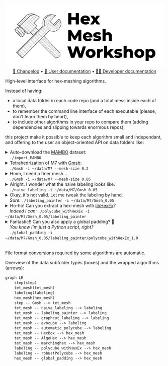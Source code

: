 <p align="center">
  <picture>
    <source media="(prefers-color-scheme: dark)" srcset="img/logo_white.png">
    <source media="(prefers-color-scheme: light)" srcset="img/logo_black.png">
    <img alt="HexMeshWorkshop logo" src="img/logo_black.png">
  </picture><br/>
  <a href="https://github.com/LIHPC-Computational-Geometry/HexMeshWorkshop/blob/main/CHANGELOG.md">🔄 Changelog</a> • <a href="https://github.com/LIHPC-Computational-Geometry/HexMeshWorkshop/wiki/User-documentation">📖 User documentation</a> • <a href="https://github.com/LIHPC-Computational-Geometry/HexMeshWorkshop/wiki/Developer-documentation">🧑‍💻 Developer documentation</a>
</p>

High-level interface for hex-meshing algorithms.

Instead of having:
- a local data folder in each code repo (and a total mess inside each of them),
- to remember the command line interface of each executable (please, don't learn them by heart),
- to include other algorithms in your repo to compare them (adding dependencies and slipping towards enormous repos),

this project make it possible to keep each algorithm small and independant, and offering to the user an object-oriented API on data folders like:

<!-- import_MAMBO -->

<details>
<summary>
    Auto-download the <a href="https://gitlab.com/franck.ledoux/mambo">MAMBO</a> dataset:<br/>
    &emsp;<code>./import_MAMBO</code>
</summary>

```diff
  📂~/data
+   📁B0
+   📁B1
+   ...
+   📁S45
```

</details>

<!-- Gmsh -->

<details>
<summary>
    Tetrahedrization of M7 with <a href="http://gmsh.info/">Gmsh</a>:<br/>
    &emsp;<code>./Gmsh -i ~/data/M7 --mesh-size 0.2</code>
</summary>

<table>
<tr><td>

```diff
  📂~/data
    📂M7
+     📂Gmsh_0.2
+       📄tet.mesh
+       📄surface.obj
```

</td><td><img src="img/Gmsh_coarse.png" style="height: 20em" alt="coarse mesh of the M7 model"/></td></tr>
</table>

</details>

<!-- Gmsh, finer mesh -->

<details>
<summary>
    Hmm, I need a finer mesh...</a><br/>
    &emsp;<code>./Gmsh -i ~/data/M7 --mesh-size 0.05</code>
</summary>

<table>
<tr><td>

```diff
  📂~/data
    📂M7
      📁Gmsh_0.2
+     📂Gmsh_0.05
+       📄tet.mesh
+       📄surface.obj
```

</td><td><img src="img/Gmsh_fine.png" style="height: 20em" alt="fine mesh of the M7 model"/></td></tr>
</table>

</details>

<!-- naive_labeling -->

<details> 
<summary>
    Alright. I wonder what the naive labeling looks like.</a><br/>
    &emsp;<code>./naive_labeling -i ~/data/M7/Gmsh_0.05</code>
</summary>

<table>
<tr><td>

```diff
  📂~/data
    📂M7
      📁Gmsh_0.2
      📂Gmsh_0.05
+       📂naive_labeling
+         📄surface_labeling.txt
        📄tet.mesh
        📄surface.obj
```

</td><td><img src="img/naive_labeling.png" style="height: 20em" alt="naive labeling computed on the tetrahedral mesh"/></td></tr>
</table>

</details>

<!-- labeling_painter -->

<details> 
<summary>
    Okay, it's not valid. Let me tweak the labeling by hand.</a><br/>
    &emsp;<em>Sure:</em> <code>./labeling_painter -i ~/data/M7/Gmsh_0.05</code>
</summary>

<table>
<tr><td>

```diff
  📂~/data
    📂M7
      📁Gmsh_0.2
      📂Gmsh_0.05
        📁naive_labeling
+       📂labeling_painter
+         📄surface_labeling.txt
        📄tet.mesh
        📄surface.obj
```

</td><td><img src="img/labeling_painter.png" style="height: 20em" alt="a labeling obtained with labeling_painter"/></td></tr>
</table>

</details>

</details>

<!-- polycube_withHexEx -->

<details> 
<summary>
    Ho-ho! Can you extract a hex-mesh with <a href="https://www.graphics.rwth-aachen.de/software/libHexEx/">libHexEx</a>?<br/>
    &emsp;<em>Indeed I can:</em> <code>./polycube_withHexEx -i ~/data/M7/Gmsh_0.05/labeling_painter</code>
</summary>

<table>
<tr><td>

```diff
  📂~/data
    📂M7
      📁Gmsh_0.2
      📂Gmsh_0.05
        📁naive_labeling
        📂labeling_painter
+         📂polycube_withHexEx_1.0
+           📄hex.mesh
          📄surface_labeling.txt
        📄tet.mesh
        📄surface.obj
```

</td><td><img src="img/polycube_withHexEx.png" style="height: 20em" alt="hexmesh obtained with polycube_withHexEx"/></td></tr>
</table>

</details>

<!-- global_padding -->

<details> 
<summary>
    Fantastic!! Can you also apply a global padding? 🥺<br/>
    &emsp;<em>You know I'm just a Python script, right?</em><br/>
    &emsp;<code>./global_padding -i ~/data/M7/Gmsh_0.05/labeling_painter/polycube_withHexEx_1.0</code>
</summary>

<table>
<tr><td>

```diff
  📂~/data
    📂M7
      📁Gmsh_0.2
      📂Gmsh_0.05
        📁naive_labeling
        📂labeling_painter
          📂polycube_withHexEx_1.0
+           📂global_padding
+             📄hex.mesh
            📄hex.mesh
          📄surface_labeling.txt
        📄tet.mesh
        📄surface.obj
```

</td><td><img src="img/global_padding.png" style="height: 20em" alt="hexmesh post-processed with a global padding"/></td></tr>
</table>

</details><br/>

File format conversions required by some algorithms are automatic.

Overview of the data subfolder types (boxes) and the wrapped algorithms (arrows):

```mermaid
graph LR
    step(step)
    tet_mesh(tet_mesh)
    labeling(labeling)
    hex_mesh(hex_mesh)
    step -- Gmsh --> tet_mesh
    tet_mesh -- naive_labeling --> labeling
    tet_mesh -- labeling_painter --> labeling
    tet_mesh -- graphcut_labeling --> labeling
    tet_mesh -- evocube --> labeling
    tet_mesh -- automatic_polycube --> labeling
    tet_mesh -- HexBox --> hex_mesh
    tet_mesh -- AlgoHex --> hex_mesh
    tet_mesh -- marchinghex --> hex_mesh
    labeling -- polycube_withHexEx --> hex_mesh
    labeling -- robustPolycube --> hex_mesh
    hex_mesh -- global_padding --> hex_mesh
```
